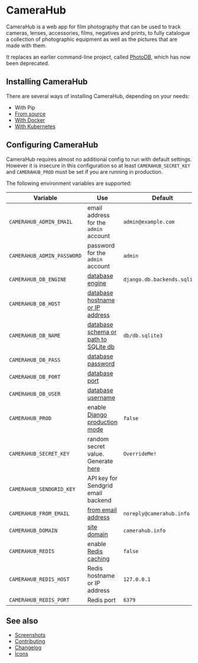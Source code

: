 # CameraHub

CameraHub is a web app for film photography that can be used to track cameras, lenses, accessories, films, negatives and prints, to fully
catalogue a collection of photographic equipment as well as the pictures that are made with them.

It replaces an earlier command-line project, called [PhotoDB](https://github.com/djjudas21/photodb-perl), which has now been deprecated.

## Installing CameraHub

There are several ways of installing CameraHub, depending on your needs:

* With Pip
* [From source](docs/INSTALL_SOURCE.md)
* [With Docker](docs/INSTALL-DOCKER.md)
* [With Kubernetes](docs/INSTALL-KUBERNETES.md)

## Configuring CameraHub

CameraHub requires almost no additional config to run with default settings. However it is insecure in this configuration so at least `CAMERAHUB_SECRET_KEY` and
`CAMERAHUB_PROD` must be set if you are running in production.

The following environment variables are supported:

| Variable                   | Use                                                                                              | Default                      |
|----------------------------|--------------------------------------------------------------------------------------------------|------------------------------|
| `CAMERAHUB_ADMIN_EMAIL`    | email address for the `admin` account                                                            | `admin@example.com`          |
| `CAMERAHUB_ADMIN_PASSWORD` | password for the `admin` account                                                                 | `admin`                      |
| `CAMERAHUB_DB_ENGINE`      | [database engine](https://docs.djangoproject.com/en/3.0/ref/settings/#engine)                    | `django.db.backends.sqlite3` |
| `CAMERAHUB_DB_HOST`        | [database hostname or IP address](https://docs.djangoproject.com/en/3.0/ref/settings/#host)      |                              |
| `CAMERAHUB_DB_NAME`        | [database schema or path to SQLite db](https://docs.djangoproject.com/en/3.0/ref/settings/#name) | `db/db.sqlite3`              |
| `CAMERAHUB_DB_PASS`        | [database password](https://docs.djangoproject.com/en/3.0/ref/settings/#password)                |                              |
| `CAMERAHUB_DB_PORT`        | [database port](https://docs.djangoproject.com/en/3.0/ref/settings/#port)                        |                              |
| `CAMERAHUB_DB_USER`        | [database username](https://docs.djangoproject.com/en/3.0/ref/settings/#user)                    |                              |
| `CAMERAHUB_PROD`           | enable [Django production mode](https://docs.djangoproject.com/en/3.0/ref/settings/#debug)       | `false`                      |
| `CAMERAHUB_SECRET_KEY`     | random secret value. Generate [here](https://miniwebtool.com/django-secret-key-generator/)       | `OverrideMe!`                |
| `CAMERAHUB_SENDGRID_KEY`   | API key for Sendgrid email backend                                                               |                              |
| `CAMERAHUB_FROM_EMAIL`     | [from email address](https://docs.djangoproject.com/en/3.0/ref/settings/#default-from-email)     | `noreply@camerahub.info`     |
| `CAMERAHUB_DOMAIN`         | [site domain](https://docs.djangoproject.com/en/3.0/ref/settings/#allowed-hosts)                 | `camerahub.info`             |
| `CAMERAHUB_REDIS`          | enable [Redis caching](https://docs.djangoproject.com/en/3.0/topics/cache/)                      | `false`                      |
| `CAMERAHUB_REDIS_HOST`     | Redis hostname or IP address                                                                     | `127.0.0.1`                  |
| `CAMERAHUB_REDIS_PORT`     | Redis port                                                                                       | `6379`                       |

## See also

* [Screenshots](docs/SCREENSHOTS.md)
* [Contributing](docs/CONTRIBUTING.md)
* [Changelog](https://github.com/djjudas21/camerahub/releases)
* [Icons](docs/ICONS.md)
